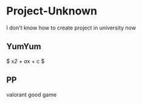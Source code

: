 # Project-Unknown
I don't know how to create project in university now 

## YumYum 
$ x*2 + a*x + c $

## PP

valorant good game 